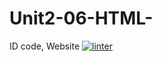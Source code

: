 # Unit2-06-HTML-
ID code, Website 
[![linter](https://github.com/helena-rocha/Unit2-06-HTML-/workflows/linter/badge.svg)](https://github.com/marketplace/actions/super-linter)
